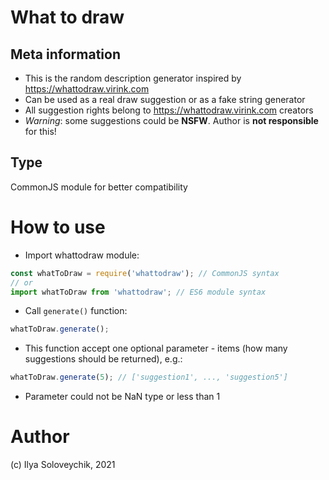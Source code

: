 # What to draw

## Meta information
* This is the random description generator inspired by https://whattodraw.virink.com
* Can be used as a real draw suggestion or as a fake string generator
* All suggestion rights belong to https://whattodraw.virink.com creators
* *Warning*: some suggestions could be **NSFW**. Author is **not responsible** for this!

## Type
CommonJS module for better compatibility

# How to use
* Import whattodraw module:
```javascript
const whatToDraw = require('whattodraw'); // CommonJS syntax
// or
import whatToDraw from 'whattodraw'; // ES6 module syntax
```

* Call `generate()` function:
```javascript
whatToDraw.generate();
```
* This function accept one optional parameter - items (how many suggestions should be returned), e.g.:
```javascript
whatToDraw.generate(5); // ['suggestion1', ..., 'suggestion5']
```
* Parameter could not be NaN type or less than 1

# Author
(c) Ilya Soloveychik, 2021